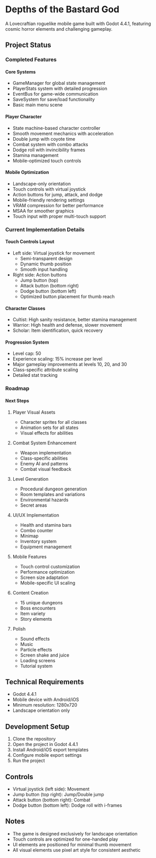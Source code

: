 # Depths of the Bastard God

A Lovecraftian roguelike mobile game built with Godot 4.4.1, featuring cosmic horror elements and challenging gameplay.

## Project Status

### Completed Features

#### Core Systems
- GameManager for global state management
- PlayerStats system with detailed progression
- EventBus for game-wide communication
- SaveSystem for save/load functionality
- Basic main menu scene

#### Player Character
- State machine-based character controller
- Smooth movement mechanics with acceleration
- Double jump with coyote time
- Combat system with combo attacks
- Dodge roll with invincibility frames
- Stamina management
- Mobile-optimized touch controls

#### Mobile Optimization
- Landscape-only orientation
- Touch controls with virtual joystick
- Action buttons for jump, attack, and dodge
- Mobile-friendly rendering settings
- VRAM compression for better performance
- MSAA for smoother graphics
- Touch input with proper multi-touch support

### Current Implementation Details

#### Touch Controls Layout
- Left side: Virtual joystick for movement
  - Semi-transparent design
  - Dynamic thumb position
  - Smooth input handling
- Right side: Action buttons
  - Jump button (top)
  - Attack button (bottom right)
  - Dodge button (bottom left)
  - Optimized button placement for thumb reach

#### Character Classes
- Cultist: High sanity resistance, better stamina management
- Warrior: High health and defense, slower movement
- Scholar: Item identification, quick recovery

#### Progression System
- Level cap: 50
- Experience scaling: 15% increase per level
- Major gameplay improvements at levels 10, 20, and 30
- Class-specific attribute scaling
- Detailed stat tracking

### Roadmap

#### Next Steps
1. Player Visual Assets
   - Character sprites for all classes
   - Animation sets for all states
   - Visual effects for abilities

2. Combat System Enhancement
   - Weapon implementation
   - Class-specific abilities
   - Enemy AI and patterns
   - Combat visual feedback

3. Level Generation
   - Procedural dungeon generation
   - Room templates and variations
   - Environmental hazards
   - Secret areas

4. UI/UX Implementation
   - Health and stamina bars
   - Combo counter
   - Minimap
   - Inventory system
   - Equipment management

5. Mobile Features
   - Touch control customization
   - Performance optimization
   - Screen size adaptation
   - Mobile-specific UI scaling

6. Content Creation
   - 15 unique dungeons
   - Boss encounters
   - Item variety
   - Story elements

7. Polish
   - Sound effects
   - Music
   - Particle effects
   - Screen shake and juice
   - Loading screens
   - Tutorial system

## Technical Requirements
- Godot 4.4.1
- Mobile device with Android/iOS
- Minimum resolution: 1280x720
- Landscape orientation only

## Development Setup
1. Clone the repository
2. Open the project in Godot 4.4.1
3. Install Android/iOS export templates
4. Configure mobile export settings
5. Run the project

## Controls
- Virtual joystick (left side): Movement
- Jump button (top right): Jump/Double jump
- Attack button (bottom right): Combat
- Dodge button (bottom left): Dodge roll with i-frames

## Notes
- The game is designed exclusively for landscape orientation
- Touch controls are optimized for one-handed play
- UI elements are positioned for minimal thumb movement
- All visual elements use pixel art style for consistent aesthetic 